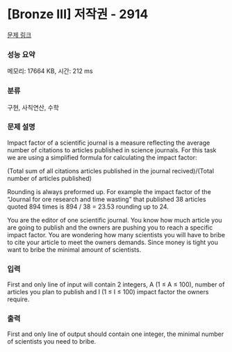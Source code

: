 # [Bronze III] 저작권 - 2914 

[문제 링크](https://www.acmicpc.net/problem/2914) 

### 성능 요약

메모리: 17664 KB, 시간: 212 ms

### 분류

구현, 사칙연산, 수학

### 문제 설명

<p>Impact factor of a scientific journal is a measure reflecting the average number of citations to articles published in science journals. For this task we are using a simplified formula for calculating the impact factor:</p>

<p>(Total sum of all citations articles published in the journal recived)/(Total number of articles published)</p>

<p>Rounding is always preformed up. For example the impact factor of the “Journal for ore research and time wasting” that published 38 articles quoted 894 times is 894 / 38 = 23.53 rounding up to 24.</p>

<p>You are the editor of one scientific journal. You know how much article you are going to publish and the owners are pushing you to reach a specific impact factor. You are wondering how many scientists you will have to bribe to cite your article to meet the owners demands. Since money is tight you want to bribe the minimal amount of scientists.</p>

### 입력 

 <p>First and only line of input will contain 2 integers, A (1 ≤ A ≤ 100), number of articles you plan to publish and I (1 ≤ I ≤ 100) impact factor the owners require.</p>

### 출력 

 <p>First and only line of output should contain one integer, the minimal number of scientists you need to bribe.</p>

